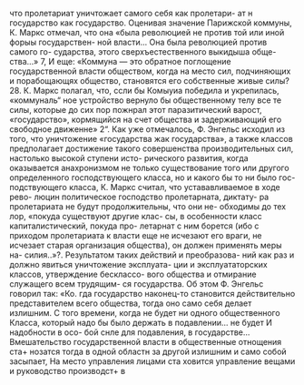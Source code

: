что пролетариат уничтожает самого себя как пролетари-
ат н государство как государство. Оценивая значение
Парижской коммуны, К. Маркс отмечал, что она «была
революцией не против той или иной форыы государствен-
ной власти... Она была революцией против самого го-
сударства, этого сверхъестественного выкидыша обще-
ства...» 7, И еще: «Коммуна — это обратное поглощение
государственной власти обществом, когда на место сил,
подчиняющих и порабощающях общество, становятся
его собственные живые силы? 28. К. Маркс полагал, что,
ссли бы Комыуиа победила и укрепилась, «коммуналь“
ное устройство вернуло бы общественному телу все те
силы, которые до сих пор пожнрал этот паразитический
варост, «государство», кормящийся на счет общества и
задерживающий его свободное движенне» 2“.
Как уже отмечалось, Ф. Энгельс исходил из того, что
уничтожение «государства жак государства», а также
классов предполагает достижение такого совершенства
производительных сил, настолько высокой ступени исто-
рического развития, когда оказывается анахронизмом не
только существование того или другого определенного
господствующего класса, но и какого бы то ни было гос-
подствующего класса,
К. Маркс считал, что устававливаемое в ходе рево-
люцин политическое господство пролетарната, диктату-
ра пролетариата не будут продолжительны, что они не-
обходимы до тех лор, «покуда существуют другие клас-
сы, в особенности класс капиталистический, покуда про-
летарнат с ним борется (ибо с приходом пролетариата
к власти еще не исчезают его враги, не исчезает старая
организация общества), он должен применять меры на-
силия..»?. Результатом таких действий и преобразова-
ний как раз и должно явиться уничтожение эксплуата-
ции и эксплуататорских классов, утверждение бесклассо-
вого общества и отмирание служащего всем трудящим-
ся государства. Об этом Ф. Энгельс говорил так: «Ко.
гда государство наконец-то становится действительно
представителем всего общества, тогда оно само себя
делает излишним. С того времени, когда не будет ни
одного общественного Класса, который надо бы было
держать в подавлении... не будет И надобности в осо-
бой снле для подавления, в государстве... Вмешательство
государственной власти в общественные отнощения ста+
нозатся тогда в одной областн за другой излишним и
само собой засыпает, На место управления лицами ста
ховится управление вещами и руководство производст+
в
